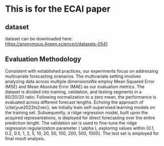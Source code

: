 # This is for the ECAI paper

## dataset 

dataset can be downloaded here: https://anonymous.4open.science/r/datasets-0541

## Evaluation Methodology
Consistent with established practices, our experiments focus on addressing multivariate forecasting scenarios. The multivariate setting involves analyzing data across multiple dimensionsWe employ Mean Squared Error (MSE) and Mean Absolute Error (MAE) as our evaluation metrics. The dataset is divided into training, validation, and testing segments in a 60/20/20 ratio. Following normalization to a zero mean, the performance is evaluated across different forecast lengths. Echoing the approach of \cite{yue2022ts2vec}, we initially train self-supervised learning models on the training set. Subsequently, a ridge regression model, built upon the acquired representations, is deployed for direct forecasting over the entire prediction length. The validation set is used to fine-tune the ridge regression regularization parameter \( \alpha \), exploring values within \{0.1, 0.2, 0.5, 1, 2, 5, 10, 20, 50, 100, 200, 500, 1000\}. The test set is employed for final result analysis.
